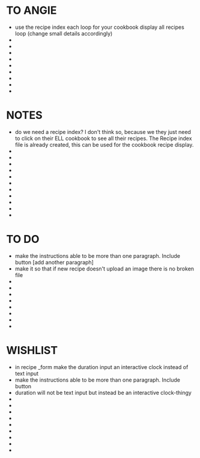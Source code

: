 # TO ANGIE
- use the recipe index each loop for your cookbook display all recipes loop (change small details accordingly)
-
-
-
-
-
-
-
-
-

# NOTES
- do we need a recipe index? I don't think so, because we they just need to click on their ELL cookbook to see all their recipes.  The Recipe index file is already created, this can be used for the cookbook recipe display.
-
-
-
-
-
-
-
-
-
-
-




# TO DO
- make the instructions able to be more than one paragraph.  Include button [add another paragraph]
- make it so that if new recipe doesn't upload an image there is no broken file
-
-
-
-
-
-
-
-


# WISHLIST
- in recipe _form make the duration input an interactive clock instead of text input
- make the instructions able to be more than one paragraph.  Include button
- duration will not be text input but instead be an interactive clock-thingy
-
-
-
-
-
-
-
-
-
